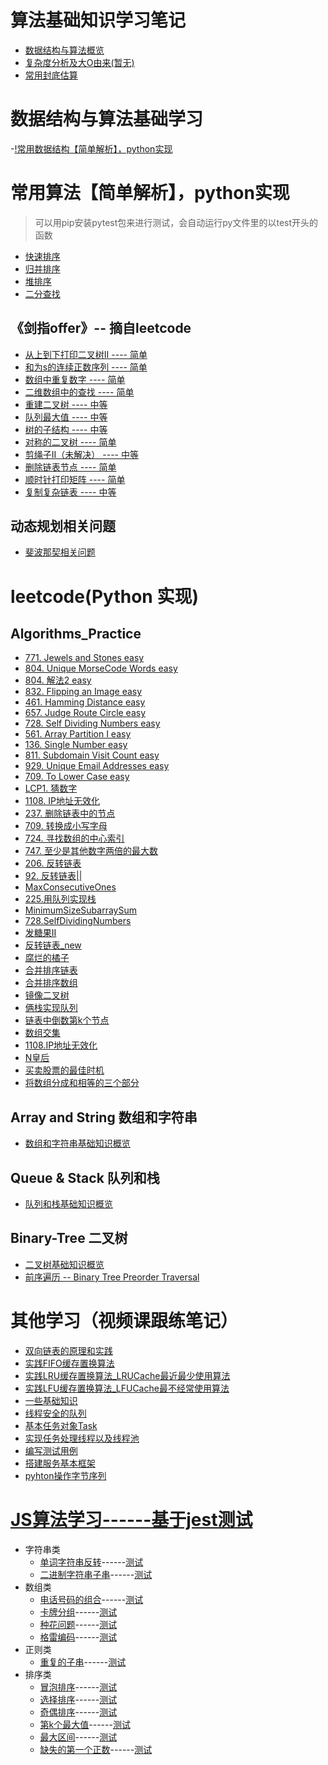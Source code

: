 <!--
 * @Author: 27
 * @LastEditors: 27
 * @Date: 2019-10-29 17:34:27
 * @LastEditTime: 2020-03-11 21:13:13
 * @FilePath: /Algorithms_Note/README.md
 * @description: 笔记总目录
 -->
# 算法基础知识学习笔记
- [数据结构与算法概览](./AlgorithmsBasicKnowledgeNote/数据结构与算法概览.md)
- [复杂度分析及大O由来(暂无)]()
- [常用封底估算](./Algorithms_Note/AlgorithmsBasicKnowledgeNote/常用封底估算.md)

# 数据结构与算法基础学习
-[!常用数据结构【简单解析】，python实现](./数据结构与算法基础学习/learn_datastructure_algorithm.md)

# 常用算法【简单解析】，python实现
> 可以用pip安装pytest包来进行测试，会自动运行py文件里的以test开头的函数
- [快速排序](./常用算法与数据结构简单解析python实现/常用算法pyhton实现/quicksort.py)
- [归并排序](./常用算法与数据结构简单解析python实现/常用算法pyhton实现/mergesort.py)
- [堆排序](./常用算法与数据结构简单解析python实现/常用算法pyhton实现/heapsort.py)
- [二分查找](./常用算法与数据结构简单解析python实现/常用算法pyhton实现/binarySearch.py)

## 《剑指offer》-- 摘自leetcode
- [从上到下打印二叉树II     ----    简单](./《剑指offer刷刷刷刷》/从上到下打印二叉树II.py)
- [和为s的连续正数序列      ----    简单](./《剑指offer刷刷刷刷》/和为s的连续正数序列.py)
- [数组中重复数字          ----    简单](./《剑指offer刷刷刷刷》/数组中重复数字.py)
- [二维数组中的查找         ----    简单](./《剑指offer刷刷刷刷》/二维数组中的查找.py)
- [重建二叉树              ----   中等](./《剑指offer刷刷刷刷》/重建二叉树.py)
- [队列最大值              ----   中等](./《剑指offer刷刷刷刷》/队列最大值.py)
- [树的子结构              ----   中等](./《剑指offer刷刷刷刷》/树的子结构.py)
- [对称的二叉树            ----    简单](./《剑指offer刷刷刷刷》/对称的二叉树.py)
- [剪绳子II（未解决）               ----   中等](./《剑指offer刷刷刷刷》/剪绳子.py)
- [删除链表节点            ----   简单](./《剑指offer刷刷刷刷》/删除链表节点.py)
- [顺时针打印矩阵          ----   简单](./《剑指offer刷刷刷刷》/顺时针打印矩阵.py)
- [复制复杂链表            ----   中等](./《剑指offer刷刷刷刷》/复制复杂链表.py)

## 动态规划相关问题
- [斐波那契相关问题](./动态规划相关学习/fibonnaci.py)

# leetcode(Python 实现)
## Algorithms_Practice
- [771. Jewels and Stones  easy](./algorithms_practice/771.JewelsandStones.py)
- [804. Unique MorseCode Words  easy](./algorithms_practice/804.UniqueMorseCodeWords.py)
- [804. 解法2 easy](./algorithms_leetcode/804.solution2.py)
- [832. Flipping an Image easy](./algorithms_leetcode/832.FlippinganImage.py)
- [461. Hamming Distance easy](./algorithms_leetcode/461.HammingDistance.py)
- [657. Judge Route Circle easy](./algorithms_leetcode/657.JudgeRouteCircle.py)
- [728. Self Dividing Numbers easy](./algorithms_leetcode/728.SelfDividingNumbers.py)
- [561. Array Partition I easy](./algorithms_leetcode/561.ArrayPartitionIeasy.py)
- [136. Single Number easy](./algorithms_leetcode/136.SingleNumbereasy.py)
- [811. Subdomain Visit Count easy](./algorithms_leetcode/811.SubdomainVisitCount.py)
- [929. Unique Email Addresses easy](./algorithms_leetcode/929.UniqueEmailAddresses.py)
- [709. To Lower Case easy](./algorithms_leetcode/709.ToLowerCase.py)
- [LCP1. 猜数字](./algorithms_leetcode/LCP1.py)
- [1108. IP地址无效化](./algorithms_leetcode/1108.IP地址无效化.py)
- [237.  删除链表中的节点](./algorithms_leetcode/237.删除链表中的节点.py)
- [709.  转换成小写字母](./algorithms_leetcode/709.转换成小写字母.py)
- [724.  寻找数组的中心索引](./algorithms_leetcode/724.寻找数组的中心索引.py)
- [747. 至少是其他数字两倍的最大数](./algorithms_leetcode/747.至少是其他数字两倍的最大数.py)
- [206.  反转链表](./algorithms_leetcode/206.反转链表.py)
- [92.   反转链表||](./algorithms_leetcode/92.反转链表||.py)
- [MaxConsecutiveOnes](./algorithms_leetcode/MaxConsecutiveOnes.py)
- [225.用队列实现栈](./algorithms_leetcode/225.用队列实现栈.py)
- [MinimumSizeSubarraySum](./algorithms_leetcode/MinimumSizeSubarraySum.py)
- [728.SelfDividingNumbers](./algorithms_leetcode/728.SelfDividingNumbers.py)
- [发糖果II](./algorithms_leetcode/发糖果II.py)
- [反转链表_new](./algorithms_leetcode/反转链表_new.py)
- [腐烂的橘子](./algorithms_leetcode/腐烂的橘子.py)
- [合并排序链表](./algorithms_leetcode/合并排序链表.py)
- [合并排序数组](./algorithms_leetcode/合并排序数组.py)
- [镜像二叉树](./algorithms_leetcode/镜像二叉树.py)
- [俩栈实现队列](./algorithms_leetcode/俩栈实现队列.py)
- [链表中倒数第k个节点](./algorithms_leetcode/链表中倒数第k个节点.py)
- [数组交集](./algorithms_leetcode/数组交集.py)
- [1108.IP地址无效化](./algorithms_leetcode/1108.IP地址无效化.py)
- [N皇后](./algorithms_leetcode/N皇后.py)
- [买卖股票的最佳时机](./algorithms_leetcode/买卖股票的最佳时机.py)
- [将数组分成和相等的三个部分](./algorithms_leetcode/将数组分成和相等的三个部分.py)

## Array and String  数组和字符串
- [数组和字符串基础知识概览](./Array_String/Array_String_overview.md)

## Queue & Stack  队列和栈
- [队列和栈基础知识概览](./Queue_Stack/Queue_Stack_overview.md)

## Binary-Tree 二叉树
- [二叉树基础知识概览](./Binary_Tree/Binary_Tree_overview.md)
- [前序遍历 -- Binary Tree Preorder Traversal](./Binary_Tree/BinaryTreePreorderTraversal.py)

# 其他学习（视频课跟练笔记）
- [双向链表的原理和实践](./otherLearn/DoubleLinkList.py)
- [实践FIFO缓存置换算法](./otherLearn/实践FIFO缓存置换算法_Cache.py)
- [实践LRU缓存置换算法_LRUCache最近最少使用算法](./otherLearn/实践LRU缓存置换算法_LRUCache.py)
- [实践LFU缓存置换算法_LFUCache最不经常使用算法](./otherLearn/实践LFU缓存置换算法_LFUCache.py)
- [一些基础知识](./otherLearn/operateSystem/someBaseKnowledge.md)
- [线程安全的队列](./otherLearn/operateSystem/queue.py)
- [基本任务对象Task](./otherLearn/operateSystem/task.py)
- [实现任务处理线程以及线程池](./otherLearn/pool.py)
- [编写测试用例](./otherLearn/test.py)
- [搭建服务基本框架](./otherLearn/computer_network/server.py)
- [pyhton操作字节序列](./otherLearn/bytes_test.py)

# [JS算法学习------基于jest测试](./JS算法学习/readme.md)
- 字符串类
    - [单词字符串反转](./JS算法学习/leetcode/code/string/stringReverse.js)------[测试](./JS算法学习/leetcode/test/string/stringReverse.test.js)
    - [二进制字符串子串](./JS算法学习/leetcode/code/string/subBinaryStr.js)------[测试](./JS算法学习/leetcode/test/string/subBinaryStr.test.js)
- 数组类
    - [电话号码的组合](./JS算法学习/leetcode/code/array/phoneNumber.js)------[测试](./JS算法学习/leetcode/test/array/phoneNumber.test.js)
    - [卡牌分组](./JS算法学习/leetcode/code/array/cardGroup.js)------[测试](./JS算法学习/leetcode/test/array/cardGroup.test.js)
    - [种花问题](./JS算法学习/leetcode/code/array/flower.js)------[测试](./JS算法学习/leetcode/test/array/flower.test.js)
    - [格雷编码](./JS算法学习/leetcode/code/array/grayCode.js)------[测试](./JS算法学习/leetcode/test/array/grayCode.test.js)
- 正则类
    - [重复的子串](./JS算法学习/leetcode/code/RegExp/repeatSubStr.js)------[测试](./JS算法学习/leetcode/test/RegExp/repeatSubStr.test.js)
- 排序类
    - [冒泡排序](./JS算法学习/leetcode/code/sort/bubble.js)------[测试](./JS算法学习/leetcode/test/sort/bubble.test.js)
    - [选择排序](./JS算法学习/leetcode/code/sort/select.js)------[测试](./JS算法学习/leetcode/test/sort/select.test.js)
    - [奇偶排序](./JS算法学习/leetcode/code/sort/odd_even.js)------[测试](./JS算法学习/leetcode/test/sort/odd_even.test.js)
    - [第k个最大值](./JS算法学习/leetcode/code/sort/max_k.js)------[测试](./JS算法学习/leetcode/test/sort/max_k.test.js)
    - [最大区间](./JS算法学习/leetcode/code/sort/max_len.js)------[测试](./JS算法学习/leetcode/test/sort/max_len.test.js)
    - [缺失的第一个正数](./JS算法学习/leetcode/code/sort/lack_first.js)------[测试](./JS算法学习/leetcode/test/sort/lack_first.test.js)